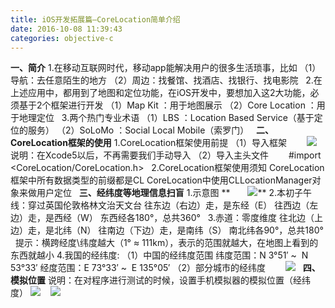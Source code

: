 ```yaml
---
title: iOS开发拓展篇—CoreLocation简单介绍
date: 2016-10-08 11:39:43
categories: objective-c
---
```

<!-- more -->

**一、简介**
1.在移动互联网时代，移动app能解决用户的很多生活琐事，比如
（1）导航：去任意陌生的地方
（2）周边：找餐馆、找酒店、找银行、找电影院
 
2.在上述应用中，都用到了地图和定位功能，在iOS开发中，要想加入这2大功能，必须基于2个框架进行开发
（1）Map Kit ：用于地图展示
（2）Core Location ：用于地理定位
 
3.两个热门专业术语
（1）LBS ：Location Based Service（基于定位的服务）
（2）SoLoMo ：Social Local Mobile（索罗门）
 
**二、CoreLocation框架的使用**
1.CoreLocation框架使用前提
（1）导入框架
　　![](http://images.cnitblog.com/i/450136/201408/091531084436493.png) 
说明：在Xcode5以后，不再需要我们手动导入
（2）导入主头文件
　　#import <CoreLocation/CoreLocation.h>
 
2.CoreLocation框架使用须知
CoreLocation框架中所有数据类型的前缀都是CL
CoreLocation中使用CLLocationManager对象来做用户定位
 
**三、经纬度等地理信息扫盲**
1.示意图
**　　![](http://images.cnitblog.com/i/450136/201408/091533193501020.png)**
2.本初子午线：穿过英国伦敦格林文治天文台
往东边（右边）走，是东经（E）
往西边（左边）走，是西经（W）
东西经各180°，总共360°
 
3.赤道：零度维度
往北边（上边）走，是北纬（N）
往南边（下边）走，是南纬（S）
南北纬各90°，总共180°
 
提示：横跨经度\纬度越大（1° ≈ 111km），表示的范围就越大，在地图上看到的东西就越小
4.我国的经纬度:
（1）中国的经纬度范围
纬度范围：N 3°51′ ~  N 53°33′
经度范围：E 73°33′ ~  E 135°05′
（2）部分城市的经纬度
　　![](http://images.cnitblog.com/i/450136/201408/091536473652603.png)
 
**四、模拟位置**
说明：在对程序进行测试的时候，设置手机模拟器的模拟位置（经纬度）
![](http://images.cnitblog.com/i/450136/201408/091538586931958.png)    ![](http://images.cnitblog.com/i/450136/201408/091539108818080.png)
